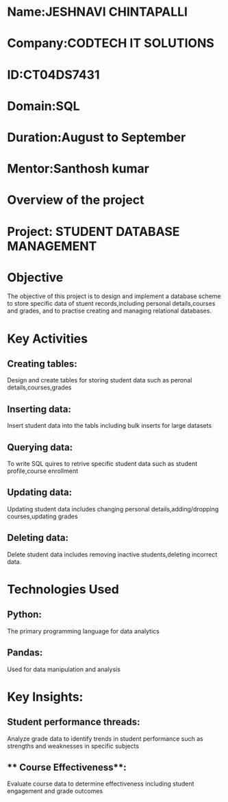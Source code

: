# **Name**:JESHNAVI CHINTAPALLI
# **Company**:CODTECH IT SOLUTIONS
# **ID**:CT04DS7431
# **Domain**:SQL
# **Duration**:August to September
# **Mentor**:Santhosh kumar

# **Overview of the project**
# **Project**: STUDENT DATABASE MANAGEMENT
# **Objective**
The objective of this project is to design and implement a database scheme to store specific data of stuent records,including personal details,courses and grades, and to practise creating and managing relational databases.
# **Key Activities**
## **Creating tables**:
Design and create tables for storing student data such as peronal details,courses,grades 
## **Inserting data**: 
Insert student data into the tabls including bulk inserts for large datasets
## **Querying data**: 
To write SQL quires to retrive specific student data such as student profile,course enrollment
## **Updating data**: 
Updating student data includes changing personal details,adding/dropping courses,updating grades
## **Deleting data**: 
Delete student data includes removing inactive students,deleting incorrect data.
# **Technologies Used**
## **Python**:
The primary programming language for data analytics
## **Pandas**:
Used for data manipulation and analysis  
# **Key Insights**:
## **Student performance threads**: 
Analyze grade data to identify trends in student performance such as strengths and weaknesses in specific subjects
## ** Course Effectiveness**:
Evaluate course data to determine effectiveness including student engagement and grade outcomes
